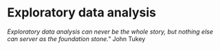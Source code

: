 # Exploratory data analysis

*Exploratory data analysis can never be the whole story, but nothing else can server as the foundation stone."*
John Tukey
